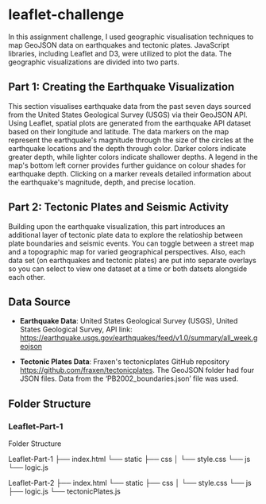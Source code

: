 # leaflet-challenge
In this assignment challenge, I used geographic visualisation techniques to map GeoJSON data on earthquakes and tectonic plates. JavaScript libraries, including Leaflet and D3, were utilized to plot the data. The geographic visualizations are divided into two parts.

## Part 1: Creating the Earthquake Visualization
This section visualises earthquake data from the past seven days sourced from the United States Geological Survey (USGS) via their GeoJSON API. Using Leaflet, spatial plots are generated from the earthquake API dataset based on their longitude and latitude. The data markers on the map represent the earthquake's magnitude through the size of the circles at the earthquake locations and the depth through color. Darker colors indicate greater depth, while lighter colors indicate shallower depths. A legend in the map's bottom left corner provides further guidance on colour shades for earthquake depth. Clicking on a marker reveals detailed information about the earthquake's magnitude, depth, and precise location.

## Part 2: Tectonic Plates and Seismic Activity
Building upon the earthquake visualization, this part introduces an additional layer of tectonic plate data to explore the relatioship between plate boundaries and seismic events. You can toggle between a street map and a topographic map for varied geographical perspectives. Also, each data set (on earthquakes and tectonic plates) are put into separate overlays so you can select to view one dataset at a time or both datsets alongside each other.  

## Data Source

- **Earthquake Data**: United States Geological Survey (USGS), United States Geological Survey, API link: https://earthquake.usgs.gov/earthquakes/feed/v1.0/summary/all_week.geojson
  
- **Tectonic Plates Data**: Fraxen's tectonicplates GitHub repository https://github.com/fraxen/tectonicplates. The GeoJSON folder had four JSON files. Data from the ‘PB2002_boundaries.json’ file was used.

## Folder Structure
### Leaflet-Part-1
Folder Structure

Leaflet-Part-1
├── index.html
└── static
    ├── css
    │   └── style.css
    └── js
        └── logic.js

Leaflet-Part-2
├── index.html
└── static
    ├── css
    │   └── style.css
    └── js
        ├── logic.js
        └── tectonicPlates.js

